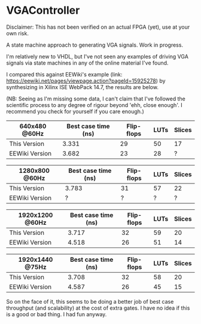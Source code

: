 # VGAController
Disclaimer: This has not been verified on an actual FPGA (yet), use at your own risk.

A state machine approach to generating VGA signals. Work in progress.

I'm relatively new to VHDL, but I've not seen any examples of driving VGA signals via state machines in any of the online material I've found.

I compared this against EEWiki's example (link: https://eewiki.net/pages/viewpage.action?pageId=15925278) by synthesizing in Xilinx ISE WebPack 14.7, the results are below.

(NB: Seeing as I'm missing some data, I can't claim that I've followed the scientific process to any degree of rigour beyond 'ehh, close enough'. I recommend you check for yourself if you care enough.)

| 640x480 @60Hz | Best case time (ns) | Flip-flops | LUTs | Slices |
| --- | --- | --- | --- | --- |
| This Version | 3.331 | 29 | 50 | 17 |
| EEWiki Version | 3.682 | 23 | 28 | ? |


| 1280x800 @60Hz | Best case time (ns) | Flip-flops | LUTs | Slices |
| --- | --- | --- | --- | --- |
| This Version | 3.783 | 31 | 57| 22 |
| EEWiki Version | ? | ? | ? | ? |


| 1920x1200 @60Hz | Best case time (ns) | Flip-flops | LUTs | Slices |
| --- | --- | --- | --- | --- |
| This Version | 3.717 | 32 | 59 | 20 |
| EEWiki Version | 4.518 | 26 | 51 | 14 |


| 1920x1440 @75Hz | Best case time (ns) | Flip-flops | LUTs | Slices |
| --- | --- | --- | --- | --- |
| This Version | 3.708 | 32 | 58 | 20 |
| EEWiki Version | 4.587 | 26 | 45 | 15 |


So on the face of it, this seems to be doing a better job of best case throughput (and scalability) at the cost of extra gates. 
I have no idea if this is a good or bad thing. I had fun anyway.